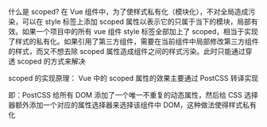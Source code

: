 什么是 scoped?
在 Vue 组件中，为了使样式私有化（模块化），不对全局造成污染，可以在 style 标签上添加 scoped 属性以表示它的只属于当下的模块，局部有效。如果一个项目中的所有 vue 组件 style 标签全部加上了 scoped，相当于实现了样式的私有化。如果引用了第三方组件，需要在当前组件中局部修改第三方组件的样式，而又不想去除 scoped 属性造成组件之间的样式污染。此时只能通过穿透 scoped 的方式来解决

scoped 的实现原理：
Vue 中的 scoped 属性的效果主要通过 PostCSS 转译实现

即：PostCSS 给所有 DOM 添加了一个唯一不重复的动态属性，然后给 CSS 选择器额外添加一个对应的属性选择器来选择该组件中 DOM，这种做法使得样式私有化